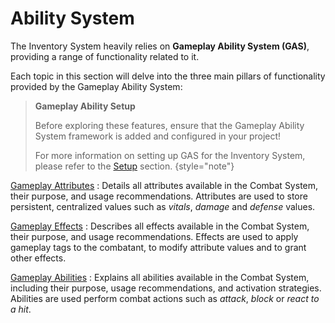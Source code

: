 # Ability System
<primary-label ref="inventory"/>

The Inventory System heavily relies on  **Gameplay Ability System (GAS)**, providing a range of functionality related to it.

Each topic in this section will delve into the three main pillars of functionality provided by the Gameplay Ability System:

> **Gameplay Ability Setup** 
> 
> Before exploring these features, ensure that the Gameplay Ability System framework is added and configured in your project!
>
> For more information on setting up GAS for the Inventory System, please refer to the [Setup](inv_setup.md) section.
{style="note"}

[Gameplay Attributes](cbt_attributes.md)
: Details all attributes available in the Combat System, their purpose, and usage recommendations. Attributes 
are used to store persistent, centralized values such as _vitals_, _damage_ and _defense_ values.

[Gameplay Effects](cbt_effects.md)
: Describes all effects available in the Combat System, their purpose, and usage recommendations. Effects are 
used to apply gameplay tags to the combatant, to modify attribute values and to grant other effects.

[Gameplay Abilities](cbt_abilities.md)
: Explains all abilities available in the Combat System, including their purpose, usage recommendations, and 
activation strategies. Abilities are used perform combat actions such as _attack_, _block_ or _react to a hit_.
